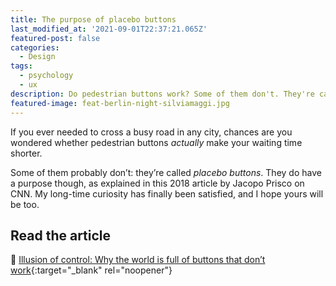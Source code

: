 ```yaml
---
title: The purpose of placebo buttons
last_modified_at: '2021-09-01T22:37:21.065Z'
featured-post: false
categories:
  - Design
tags:
  - psychology
  - ux
description: Do pedestrian buttons work? Some of them don't. They're called placebo buttons. Read about their purpose.
featured-image: feat-berlin-night-silviamaggi.jpg
---
```

<p class="lead">If you ever needed to cross a busy road in any city, chances are you wondered whether pedestrian buttons <em>actually</em> make your waiting time shorter.</p>

<!--more-->

Some of them probably don’t: they’re called _placebo buttons_. They do have a purpose though, as explained in this 2018 article by Jacopo Prisco on CNN. My long-time curiosity has finally been satisfied, and I hope yours will be too.

## Read the article

🔗 [Illusion of control: Why the world is full of buttons that don’t work](https://edition.cnn.com/style/article/placebo-buttons-design/index.html){:target="_blank" rel="noopener"}

<!-- <small>Photo by Silvia Maggi</small> -->
